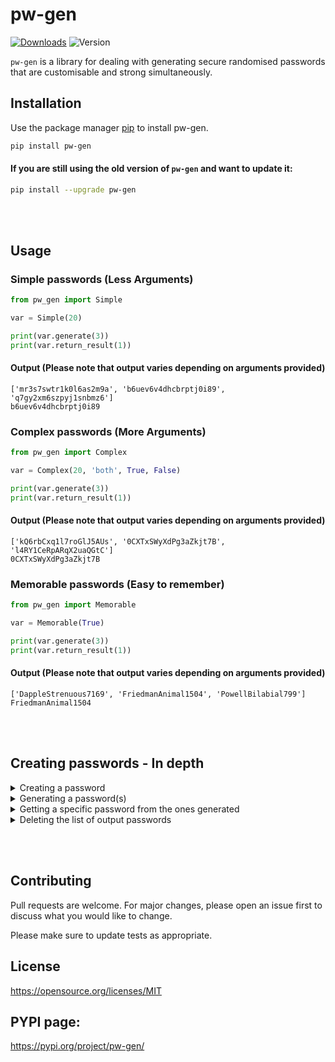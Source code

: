 # pw-gen
[![Downloads](https://pepy.tech/badge/pw-gen)](https://pepy.tech/project/pw-gen) ![Version](https://img.shields.io/badge/version-0.0.5-blue)


```pw-gen``` is a library for dealing with generating secure randomised passwords that are customisable and strong simultaneously.

## Installation

Use the package manager [pip](https://pypi.org/project/pip/) to install pw-gen.

```bash
pip install pw-gen
```
#### If you are still using the old version of ```pw-gen``` and want to update it:

```bash
pip install --upgrade pw-gen
```
<br></br>
## Usage
### Simple passwords (Less Arguments)
```python
from pw_gen import Simple

var = Simple(20)

print(var.generate(3))
print(var.return_result(1))
```

#### Output (Please note that output varies depending on arguments provided)

```
['mr3s7swtr1k0l6as2m9a', 'b6uev6v4dhcbrptj0i89', 'q7gy2xm6szpyj1snbmz6']
b6uev6v4dhcbrptj0i89
```

### Complex passwords (More Arguments)

```python
from pw_gen import Complex

var = Complex(20, 'both', True, False)

print(var.generate(3))
print(var.return_result(1))
```

#### Output (Please note that output varies depending on arguments provided)

```
['kQ6rbCxq1l7roGlJ5AUs', '0CXTxSWyXdPg3aZkjt7B', 'l4RY1CeRpARqX2uaQGtC']
0CXTxSWyXdPg3aZkjt7B
```


### Memorable passwords (Easy to remember)

```python
from pw_gen import Memorable

var = Memorable(True)

print(var.generate(3))
print(var.return_result(1))
```

#### Output (Please note that output varies depending on arguments provided)

```
['DappleStrenuous7169', 'FriedmanAnimal1504', 'PowellBilabial799']
FriedmanAnimal1504
```
<br></br>
## Creating passwords - In depth

<details>
<summary>Creating a password</summary>
<br>
To customise and generate our password we must first create an instance of our password.

This can be done with either a "simple", "complex" or memorable password. Simple passwords can be created by making a "simple" object and assigning 2 parameters: 1 of which is password length, the other is the characters that will be randomised to create it (characters is an optional parameter - you can leave it out and the password will be customised to use ```ascii_letters``` and ```ascii_digits```.
<br>  
Example 1:

```python
from pw_gen import Simple

var = Simple(20, 'abcdfghijklmnopqrstuvwxyz0123456789')

#or

var = Simple(20)
```

Now for the second way option. To create a "complex" password we must give the object 4 parameters: password length, string method (lowercase, uppercase or both), numbers (True or False) and special characters (True or False)
<br></br>
Example 2:

```python
from pw_gen import Complex

var = Complex(20, 'both', True, False)
```

Finally we have the last type of password: memorable. It takes one arguement (numbers) and it is whether to include numbers in the password (this defaults to True but can be changed to false)
<br></br>
Example 3:

```python
from pw_gen import Memorable

var = Memorable() #defaulted to numbers

#or

var = Memorable(False) #no numbers
```

</details>

<details>
<summary>Generating a password(s)</summary>
<br>
To generate a password we have to use the 'generate' method with our object. The generate method requires one parameter: ```num_of_passwords```. ```num_of_passwords``` refers to the number of outputs (these will all be different). Furthermore, you can either create invisible passwords (will not print the passwords out) or visible passwords (are visible when running the program). The 'generate' method can be used for both 'Simple', 'Complex' and 'Memorable' passwords.
<br></br>

Example 1:

```python
from pw_gen import Simple

var = Simple(20, 'abcdfghijklmnopqrstuvwxyz0123456789')

#or

var = Simple(20)

# Generating password

var.generate(3) # Will generate 3 invisble passwords
print(var.generate(3)) # Will generate 3 visible passwords
```

Example 2:
```python
from pw_gen import Complex

var = Complex(20, 'both', True, False)

# Generating password

var.generate(3) # Will generate 3 invisble passwords
print(var.generate(3)) # Will generate 3 visible passwords
```

Example 3:

```python
from pw_gen import Memorable

var = Memorable()

# Generating password

var.generate(3) # Will generate 3 invisble passwords
print(var.generate(3)) # Will generate 3 visible passwords
```

</details>

<details>
<summary>Getting a specific password from the ones generated</summary>
<br>
If you have seen the code for this library already, you will probably know that the output passwords are appended to a list as they are created. This means that
there will be a list containing a 'iteration' number of passwords. Therefore, we can get a specific password from this list using the 'return_result' method. It takes one parameter: the index of the password. For instance, if I generated 3 passwords, then the index of the second password would be '1'. Therefore, we can get the second output like so:
<br></br>

```python
var.return_result(1) # Invisible: will not print out anything
print(var.return_result(1)) # Visible: will print out
```

Output:

```
['ce08vizthnu6qjkvn092', 'aorhkux4h1nzv4dt9r12', '2vy3w83a14uvja0uye7k']
aorhkux4h1nzv4dt9r12
```

Full example:

```python
from pw_gen import Simple

var = Simple(20, 'abcdfghijklmnopqrstuvwxyz0123456789')

# Generating password

var.generate(3) # Will generate 3 invisble passwords
print(var.generate(3)) # Will generate 3 visible passwords

print(var.return_result(1)) # Visible: will print out
```

</details>
<details>
<summary>Deleting the list of output passwords</summary>
<br>

<br></br>
This method is used if you want to clear your output. This is because everytime you generate a type of password, it will append it to a specific list for that type of password. If you would like to generate some new passwords and you want a fresh output, we have to use the ```clear_results``` method. This is entirely optional, if you want to keep appending new passwords to the same list you **can**.

Example of using ```clear_results```:

<br></br>

```python
from pw_gen import Simple

var = Simple(20, 'abcdfghijklmnopqrstuvwxyz0123456789')

# Generating password

print(var.generate(3)) # Will generate 3 visible passwords

print(var.return_result(1)) # Visible: will print out

var.clear_results() # Clear the list of output passwords.
print(var.generate(3)) # Will generate 3 visible passwords

print(var.return_result(1)) # Visible: will print out
```

Output:

```
['v1lt3hqpiz4az2mllq5t', 'xtbfqwsumx3qq0zwub79', 'wbg132by7iruxcit9a0z']
qc3ad5mc9dzpavqkhigy

['1hh294btvap6av5b86pv', 'h7o4qbi3c42hygcujh39', '5s5zq30odlxnufgbxb6m']
h7o4qbi3c42hygcujh39
```

</details>

<br></br>

## Contributing
Pull requests are welcome. For major changes, please open an issue first to discuss what you would like to change.

Please make sure to update tests as appropriate.

## License
https://opensource.org/licenses/MIT

## PYPI page:
https://pypi.org/project/pw-gen/
